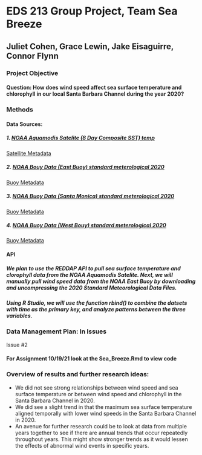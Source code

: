 # EDS 213 Group Project, Team Sea Breeze
## Juliet Cohen, Grace Lewin, Jake Eisaguirre, Connor Flynn
### Project Objective
#### Question: How does wind speed affect sea surface temperature and chlorophyll in our local Santa Barbara Channel during the year 2020?
### Methods
#### Data Sources: 
##### 1. [NOAA Aquamodis Satelite (8 Day Composite SST) temp](https://coastwatch.pfeg.noaa.gov/erddap/griddap/erdMWsstd3day_LonPM180.graph?sst%5B(last)%5D%5B(0.0)%5D%5B(33.1125):(34.9)%5D%5B(-120.6625):(-118.875)%5D&.draw=surface&.vars=longitude%7Clatitude%7Csst&.colorBar=%7C%7C%7C%7C%7C&.bgColor=0xffccccff )
[Satellite Metadata](https://coastwatch.pfeg.noaa.gov/erddap/info/erdMWsstd3day_LonPM180/index.html)

##### 2. [NOAA Bouy Data (East Buoy) standard meterological 2020](https://www.ndbc.noaa.gov/station_history.php?station=46053)
[Buoy Metadata](https://www.ndbc.noaa.gov/measdes.shtml)

##### 3. [NOAA Buoy Data (Santa Monica) standard meterological 2020](https://www.ndbc.noaa.gov/station_history.php?station=46025)
[Buoy Metadata](https://www.ndbc.noaa.gov/measdes.shtml)

##### 4. [NOAA Buoy Data (West Bouy) standard meterological 2020](https://www.ndbc.noaa.gov/station_history.php?station=46054)
[Buoy Metadata](https://www.ndbc.noaa.gov/measdes.shtml)




#### API
##### We plan to use the REDDAP API to pull sea surface temperature and clorophyll data from the NOAA Aquamodis Satelite. Next, we will manually pull wind speed data from the NOAA East Buoy by downloading and uncompressing the 2020 Standard Meteorological Data Files. 
##### Using R Studio, we will use the function rbind() to combine the datsets with time as the primary key, and analyze patterns between the three variables.

### Data Management Plan: In Issues
Issue #2


#### For Assignment 10/19/21 look at the Sea_Breeze.Rmd to view code

### Overview of results and further research ideas:
- We did not see strong relationships between wind speed and sea surface temperature or between wind speed and chlorophyll in the Santa Barbara Channel in 2020.
- We did see a slight trend in that the maximum sea surface temperature aligned temporally with lower wind speeds in the Santa Barbara Channel in 2020. 
- An avenue for further research could be to look at data from multiple years together to see if there are annual trends that occur repeatedly throughout years. This might show stronger trends as it would lessen the effects of abnormal wind events in specific years.
